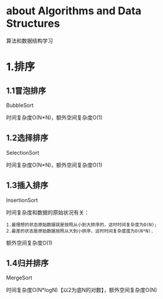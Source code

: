 # about Algorithms and Data Structures
算法和数据结构学习

# 1.排序

## 1.1冒泡排序

BubbleSort

时间复杂度O(N*N)，额外空间复杂度O(1)

## 1.2选择排序

SelectionSort

时间复杂度O(N*N)，额外空间复杂度O(1)

## 1.3插入排序

InsertionSort

时间复杂度和数据的原始状况有关：

    1.最理想的状态原始数据就是按照从小到大排序的，这时时间复杂度为O(N);
    2.最差的状态是原始数据按照从大到小排序，这时时间复杂度度为O(N*N).
额外空间复杂度O(1)

## 1.4归并排序

MergeSort

时间复杂度O(N*logN)【以2为底N的对数】，额外空间复杂度O(N)

